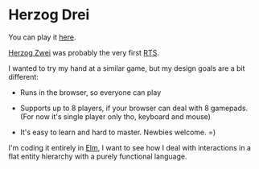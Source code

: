 # Herzog Drei

You can play it [here](https://xarvh.github.io/herzog-drei/).

[Herzog Zwei](https://en.wikipedia.org/wiki/Herzog_Zwei) was probably the very
first [RTS](https://en.wikipedia.org/wiki/Real-time_strategy).

I wanted to try my hand at a similar game, but my design goals are a bit different:

- Runs in the browser, so everyone can play

- Supports up to 8 players, if your browser can deal with 8 gamepads.
(For now it's single player only tho, keyboard and mouse)

- It's easy to learn and hard to master. Newbies welcome. =)

I'm coding it entirely in [Elm](http://elm-lang.org/), I want to see how I deal
with interactions in a flat entity hierarchy with a purely functional
language.
